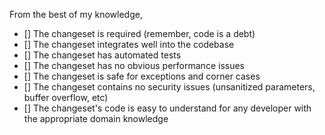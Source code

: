 From the best of my knowledge,

- [] The changeset is required (remember, code is a debt)
- [] The changeset integrates well into the codebase
- [] The changeset has automated tests
- [] The changeset has no obvious performance issues
- [] The changeset is safe for exceptions and corner cases
- [] The changeset contains no security issues (unsanitized parameters, buffer overflow, etc)
- [] The changeset's code is easy to understand for any developer with the appropriate domain knowledge
